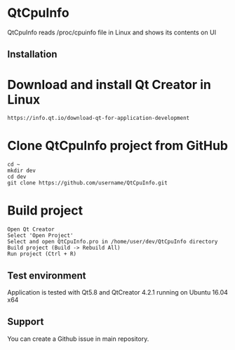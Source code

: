 # QtCpuInfo
QtCpuInfo reads /proc/cpuinfo file in Linux and shows its contents on UI

## Installation

# Download and install Qt Creator in Linux

```QtCreator
https://info.qt.io/download-qt-for-application-development
```

# Clone QtCpuInfo project from GitHub

```CloneProject
cd ~
mkdir dev
cd dev
git clone https://github.com/username/QtCpuInfo.git
```

# Build project

```BuildApplication
Open Qt Creator
Select 'Open Project'
Select and open QtCpuInfo.pro in /home/user/dev/QtCpuInfo directory
Build project (Build -> Rebuild All)
Run project (Ctrl + R)
```
## Test environment

Application is tested with Qt5.8 and QtCreator 4.2.1 running on Ubuntu 16.04 x64

## Support

You can create a Github issue in main repository.
